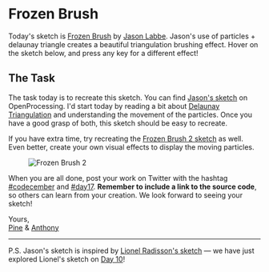 # Frozen Brush

Today's sketch is [Frozen Brush](https://www.openprocessing.org/sketch/413567) by [Jason Labbe](http://jasonlabbe3d.com/). Jason's use of particles + delaunay triangle creates a beautiful triangulation brushing effect. Hover on the sketch below, and press any key for a different effect!

<sketch-day-17 />

## The Task

The task today is to recreate this sketch. You can find [Jason's sketch](https://www.openprocessing.org/sketch/413567) on OpenProcessing. I'd start today by reading a bit about [Delaunay Triangulation](https://en.wikipedia.org/wiki/Delaunay_triangulation) and understanding the movement of the particles. Once you have a good grasp of both, this sketch should be easy to recreate.

If you have extra time, try recreating the [Frozen Brush 2 sketch](https://www.openprocessing.org/sketch/916227) as well. Even better, create your own visual effects to display the moving particles.

<div class="horizontal-images">
  <figure>
    <img src="/assets/2020/17/frozen-brush2.png" alt="Frozen Brush 2"/>
  </figure>
</div>

When you are all done, post your work on Twitter with the hashtag [#codecember](https://twitter.com/hashtag/codecember) and [#day17](https://twitter.com/hashtag/day17). **Remember to include a link to the source code**, so others can learn from your creation. We look forward to seeing your sketch!

Yours, <br>
[Pine](https://twitter.com/octref) & [Anthony](https://twitter.com/antfu7)

---

P.S. Jason's sketch is inspired by [Lionel Radisson's sketch](https://www.openprocessing.org/sketch/385808) — we have just explored Lionel's sketch on [Day 10](https://codecember.ink/2020/10)!
